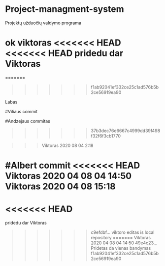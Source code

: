 # Project-managment-system
Projektų užduočių valdymo programa

ok viktoras
<<<<<<< HEAD
<<<<<<< HEAD
pridedu dar Viktoras
=======
=======
>>>>>>> f1ab92041ef332ce25c1ad576b5b2ce56919ea90

Labas

#Viliaus commit

#Andzejaus commitas
>>>>>>> 37b3dec76e6667c4999dd39f498f32f6f3cb1770

>>>Viktoras 2020 08 04 2:18

#Albert commit
<<<<<<< HEAD
Viktoras 2020 04 08 04 14:50
Viktoras 2020 04 08 15:18
=======
<<<<<<< HEAD
=======
pridedu dar Viktoras

>>>>>>> c9efdbf... viktoro editas is local repository
=======
Viktoras 2020 04 08 04 14:50
>>>>>>> 49e4c23... Pridetas da vienas bandymas
>>>>>>> f1ab92041ef332ce25c1ad576b5b2ce56919ea90
